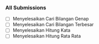 ### All Submissions

- [ ] Menyelesaikan Cari Bilangan Genap
- [ ] Menyelesaikan Cari Bilangan Terbesar
- [ ] Menyelesaikan Hitung Kata
- [ ] Menyelesaikan Hitung Rata Rata
